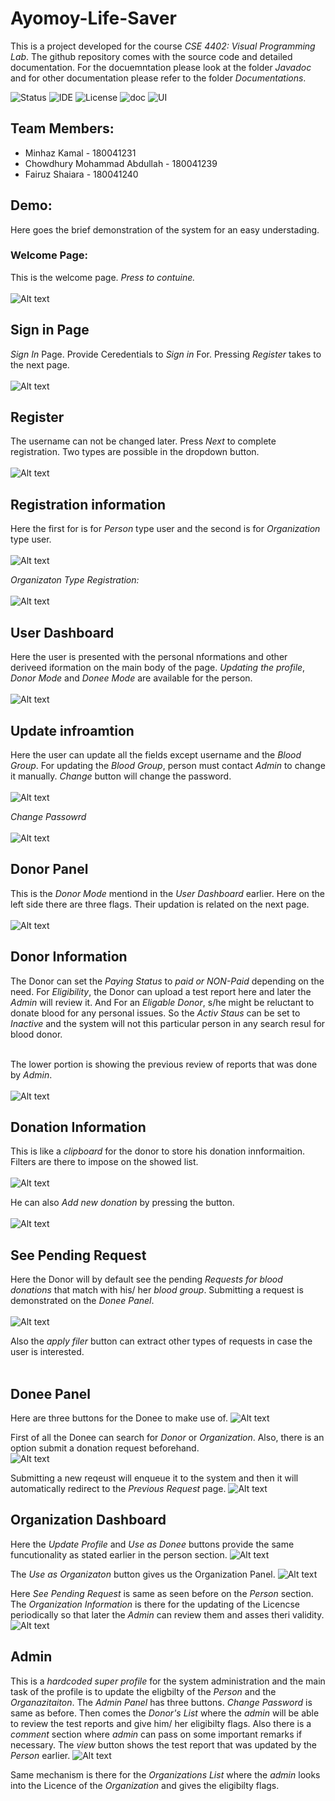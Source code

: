 # Ayomoy-Life-Saver

This is a project developed for the course *CSE 4402: Visual Programming Lab*.
The github repository comes with the source code and detailed documentation.
For the docuemntation please look at the folder *Javadoc* and for other documentation please
refer to the folder *Documentations*.

![Status](https://img.shields.io/badge/Status-Complete-brightgreen)
![IDE](https://img.shields.io/badge/IDE-IntelliJ%20IDEA-blue)
![License](https://img.shields.io/badge/license-MIT-orange.svg)
![doc](https://img.shields.io/badge/Documentation-Javadoc-blue)
![UI](https://img.shields.io/badge/UI-JavaFX-brightgreen)



## Team Members:
* Minhaz Kamal - 180041231
* Chowdhury Mohammad Abdullah - 180041239
* Fairuz Shaiara - 180041240

## Demo: 
Here goes the brief demonstration  of the system for an easy understading.
### Welcome Page:
This is the welcome page. *Press to contuine.*<br/><br/>
![Alt text](https://github.com/minhazkamal/Ayomoy-Life-Saver/blob/main/src/sample/images/welcome.png)

## Sign in Page
*Sign In* Page. Provide Ceredentials to *Sign in* For. Pressing *Register* takes to the next page.<br/><br/>
![Alt text](https://github.com/minhazkamal/Ayomoy-Life-Saver/blob/main/src/sample/images/signIn.png)

## Register 
The username can not be changed later. Press *Next* to complete registration. Two types are possible in the dropdown button. <br/><br/>
![Alt text](https://github.com/minhazkamal/Ayomoy-Life-Saver/blob/main/src/sample/images/register.png)

## Registration information 
Here the first for is for *Person* type user and the second is for *Organization* type user.<br/><br/>
![Alt text](https://github.com/minhazkamal/Ayomoy-Life-Saver/blob/main/src/sample/images/regfromPerson.png)

*Organizaton Type Registration:*<br/><br/>
![Alt text](https://github.com/minhazkamal/Ayomoy-Life-Saver/blob/main/src/sample/images/regfromOrg.png)

## User Dashboard
Here the user is presented with the personal nformations and other deriveed iformation on the main body of the page. *Updating the profile*, *Donor Mode* and *Donee Mode* are available for the person.<br/><br/>
![Alt text](https://github.com/minhazkamal/Ayomoy-Life-Saver/blob/main/src/sample/images/userDashboard.png)

## Update infroamtion 
Here the user can update all the fields except username and the *Blood Group*. For updating the *Blood Group*, person must contact *Admin* to change it manually. *Change* button will change the password.<br/><br/>
![Alt text](https://github.com/minhazkamal/Ayomoy-Life-Saver/blob/main/src/sample/images/updateInfo.png)

*Change Passowrd*<br/><br/>
![Alt text](https://github.com/minhazkamal/Ayomoy-Life-Saver/blob/main/src/sample/images/changepass.png)

## Donor Panel
This is the *Donor Mode* mentiond in the *User Dashboard* earlier. Here on the left side there are three flags. Their updation is related on the next page.<br/><br/>
![Alt text](https://github.com/minhazkamal/Ayomoy-Life-Saver/blob/main/src/sample/images/donorPanel.png)

## Donor Information
The Donor can set the *Paying Status* to *paid or NON-Paid* depending on the need. For *Eligibility*, the Donor can upload a test report here and later the *Admin* will review it. And For an *Eligable Donor*, s/he might be reluctant to donate blood for any personal issues. So the *Activ Staus* can be set to *Inactive* and the system will not this particular person in any search resul for blood donor.<br/><br/>

The lower portion is showing the previous review of reports that was done by *Admin*.<br/><br/>
![Alt text](https://github.com/minhazkamal/Ayomoy-Life-Saver/blob/main/src/sample/images/donorInfo.png)

## Donation Information
This is like a *clipboard* for the donor to store his donation innformaition. Filters are there to impose on the showed list.<br/><br/>
![Alt text](https://github.com/minhazkamal/Ayomoy-Life-Saver/blob/main/src/sample/images/donationInfo.png)

 He can also *Add new donation* by pressing the button.<br/><br/>
![Alt text](https://github.com/minhazkamal/Ayomoy-Life-Saver/blob/main/src/sample/images/addnewDonation.png)

## See Pending Request
Here the Donor will by default see the pending *Requests for blood donations* that match with his/ her *blood group*. Submitting a request is demonstrated on the *Donee Panel*.<br/><br/>
![Alt text](https://github.com/minhazkamal/Ayomoy-Life-Saver/blob/main/src/sample/images/seependingrequest.png)

Also the *apply filer* button can extract other types of requests in case the user is interested.<br/><br/>


## Donee Panel
Here are three buttons for the Donee to make use of. 
![Alt text]()

First of all the Donee can search for *Donor* or *Organization*. Also, there is an option submit a donation request beforehand.  
![Alt text]()

Submitting a new reqeust will enqueue it to the system and then it will automatically redirect to the *Previous Request* page.
![Alt text]()

## Organization Dashboard 
Here the *Update Profile* and *Use as Donee* buttons provide the same funcutionality as stated earlier in the person section. 
![Alt text]()

The *Use as Organizaton* button gives us the Organization Panel.
![Alt text]()

Here *See Pending Request* is same as seen before on the *Person* section. The *Organization Information* is there for the updating of the Licencse periodically so that later the *Admin* can review them and asses theri validity. 
![Alt text]()

## Admin
This is a *hardcoded super profile* for the system administration and the main task of the profile is to update the eligbilty of the *Person* and the *Organazitaiton*. The *Admin Panel* has three buttons. *Change Password* is same as before. Then comes the *Donor's List* where the *admin* will be able to review the test reports and give him/ her eligibilty flags. Also there is a *comment* section where *admin* can pass on some important remarks if necessary. The *view* button shows the test report that was updated by the *Person* earlier. 
![Alt text]()

Same mechanism is there for the *Organizations List* where the *admin* looks into the Licence of the *Organization* and gives the eligibilty flags.
